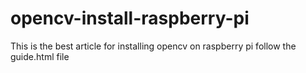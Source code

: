 # opencv-install-raspberry-pi

This is the best article for installing opencv on raspberry pi
follow the guide.html file
